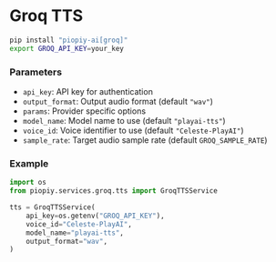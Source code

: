 # Groq TTS

```bash
pip install "piopiy-ai[groq]"
export GROQ_API_KEY=your_key
```

### Parameters

- `api_key`: API key for authentication
- `output_format`: Output audio format (default `"wav"`)
- `params`: Provider specific options
- `model_name`: Model name to use (default `"playai-tts"`)
- `voice_id`: Voice identifier to use (default `"Celeste-PlayAI"`)
- `sample_rate`: Target audio sample rate (default `GROQ_SAMPLE_RATE`)

### Example

```python
import os
from piopiy.services.groq.tts import GroqTTSService

tts = GroqTTSService(
    api_key=os.getenv("GROQ_API_KEY"),
    voice_id="Celeste-PlayAI",
    model_name="playai-tts",
    output_format="wav",
)
```
